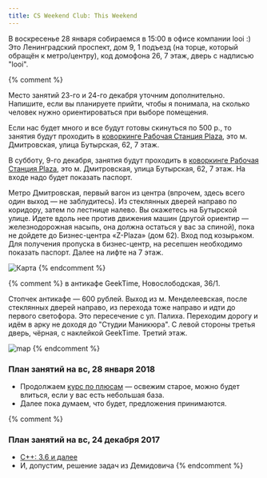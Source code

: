 ```yaml
---
title: CS Weekend Club: This Weekend
---
```

В воскресенье 28 января собираемся в 15:00 в офисе компании looi :) Это Ленинградский проспект, дом 9, 1 подъезд (на торце, который обращён к метро/центру), код домофона 26, 7 этаж, дверь с надписью "looi".

<script type="text/javascript" charset="utf-8" async src="https://api-maps.yandex.ru/services/constructor/1.0/js/?um=constructor%3Afd95f8771ab71be2d8c40f1f8d472139698eb81cf7f28b84dae3930c383c3b03&amp;width=500&amp;height=400&amp;lang=ru_RU&amp;scroll=true"></script>     


{% comment %} 

Место занятий 23-го и 24-го декабря уточним дополнительно. Напишите, если вы планируете прийти, чтобы я понимала, на сколько человек нужно ориентироваться при выборе помещения. 

Если нас будет много и все будут готовы скинуться по 500 р., то занятия будут проходить в [коворкинге Рабочая Станция Plaza](http://coworkstation.ru/plaza), это м. Дмитровская, улица Бутырская, 62, 7 этаж.

В субботу, 9-го декабря, занятия будут проходить в [коворкинге Рабочая Станция Plaza](http://coworkstation.ru/plaza), это м. Дмитровская, улица Бутырская, 62, 7 этаж. На входе надо будет показать паспорт.

Метро Дмитровская, первый вагон из центра (впрочем, здесь всего один выход — не заблудитесь). Из стеклянных дверей направо по коридору, затем по лестнице налево. Вы окажетесь на Бутырской улице. Идете вдоль нее против движения машин (другой ориентир — железнодорожная насыпь, она должна остаться у вас за спиной), пока не дойдете до Бизнес-центра «Z-Plaza» (дом 62). Вход под козырьком.
Для получения пропуска в бизнес-центр, на ресепшен необходимо показать паспорт.
Далее на лифте на 7 этаж.

![Карта](https://mariamyzz.github.io/csweekend/assets/map_coworking_station.png)
{% endcomment %}

{% comment %} 
в антикафе GeekTime, Новослободская, 36/1.  

Стопчек антикафе — 600 рублей.
Выход из м. Менделеевская, после стеклянных дверей направо, из перехода тоже направо и идти до первого светофора. Это пересечение с ул. Палиха. Переходим дорогу и идём в арку не доходя до "Студии Маникюра". С левой стороны третья дверь, чёрная, с наклейкой GeekTime. Третий этаж.

![map](https://pp.userapi.com/c622517/v622517522/4ccf2/HijHNyPsegI.jpg)
{% endcomment %}

### План занятий на вс, 28 января 2018
- Продолжаем [курс по плюсам](https://stepik.org/course/7/syllabus) — освежим старое, можно будет влиться, если у вас есть небольшая база.
- Далее пока думаем, что будет, предложения принимаются.

{% comment %} 
### План занятий на вс, 24 декабря 2017
- [С++: 3.6 и далее](https://stepik.org/course/7/syllabus)
- И, допустим, решение задач из Демидовича
{% endcomment %}
